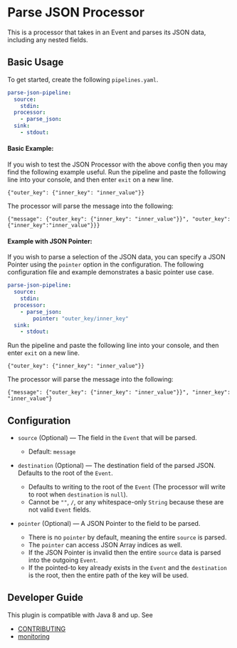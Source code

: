 # Parse JSON Processor
This is a processor that takes in an Event and parses its JSON data, including any nested fields.
## Basic Usage
To get started, create the following `pipelines.yaml`.
```yaml
parse-json-pipeline:
  source:
    stdin:
  processor:
    - parse_json:
  sink:
    - stdout:
```
#### Basic Example:
If you wish to test the JSON Processor with the above config then you may find the following example useful.
Run the pipeline and paste the following line into your console, and then enter `exit` on a new line.
```
{"outer_key": {"inner_key": "inner_value"}}
```

The processor will parse the message into the following:
```
{"message": {"outer_key": {"inner_key": "inner_value"}}", "outer_key":{"inner_key":"inner_value"}}}
```
#### Example with JSON Pointer:
If you wish to parse a selection of the JSON data, you can specify a JSON Pointer using the `pointer` option in the configuration.
The following configuration file and example demonstrates a basic pointer use case.
```yaml
parse-json-pipeline:
  source:
    stdin:
  processor:
    - parse_json:
        pointer: "outer_key/inner_key"
  sink:
    - stdout:
```
Run the pipeline and paste the following line into your console, and then enter `exit` on a new line.
```
{"outer_key": {"inner_key": "inner_value"}}
```

The processor will parse the message into the following:
```
{"message": {"outer_key": {"inner_key": "inner_value"}}", "inner_key": "inner_value"}
```
## Configuration
* `source` (Optional) — The field in the `Event` that will be parsed.
    * Default: `message`

* `destination` (Optional) — The destination field of the parsed JSON. Defaults to the root of the `Event`.
    * Defaults to writing to the root of the `Event` (The processor will write to root when `destination` is `null`).
    * Cannot be `""`, `/`, or any whitespace-only `String` because these are not valid `Event` fields.

* `pointer` (Optional) — A JSON Pointer to the field to be parsed.
    * There is no `pointer` by default, meaning the entire `source` is parsed.
    * The `pointer` can access JSON Array indices as well.
    * If the JSON Pointer is invalid then the entire `source` data is parsed into the outgoing `Event`.
    * If the pointed-to key already exists in the `Event` and the `destination` is the root, then the entire path of the key will be used.

## Developer Guide
This plugin is compatible with Java 8 and up. See
- [CONTRIBUTING](https://github.com/opensearch-project/data-prepper/blob/main/CONTRIBUTING.md)
- [monitoring](https://github.com/opensearch-project/data-prepper/blob/main/docs/monitoring.md)
